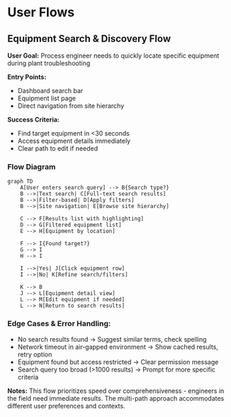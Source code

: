 # User Flows

## Equipment Search & Discovery Flow

**User Goal:** Process engineer needs to quickly locate specific equipment during plant troubleshooting

**Entry Points:**
- Dashboard search bar
- Equipment list page
- Direct navigation from site hierarchy

**Success Criteria:**
- Find target equipment in <30 seconds
- Access equipment details immediately
- Clear path to edit if needed

### Flow Diagram

```mermaid
graph TD
    A[User enters search query] --> B{Search type?}
    B -->|Text search| C[Full-text search results]
    B -->|Filter-based| D[Apply filters]
    B -->|Site navigation| E[Browse site hierarchy]
    
    C --> F[Results list with highlighting]
    D --> G[Filtered equipment list]
    E --> H[Equipment by location]
    
    F --> I{Found target?}
    G --> I
    H --> I
    
    I -->|Yes| J[Click equipment row]
    I -->|No| K[Refine search/filters]
    
    K --> B
    J --> L[Equipment detail view]
    L --> M[Edit equipment if needed]
    L --> N[Return to search results]
```

### Edge Cases & Error Handling:
- No search results found → Suggest similar terms, check spelling
- Network timeout in air-gapped environment → Show cached results, retry option
- Equipment found but access restricted → Clear permission message
- Search query too broad (>1000 results) → Prompt for more specific criteria

**Notes:** This flow prioritizes speed over comprehensiveness - engineers in the field need immediate results. The multi-path approach accommodates different user preferences and contexts.
